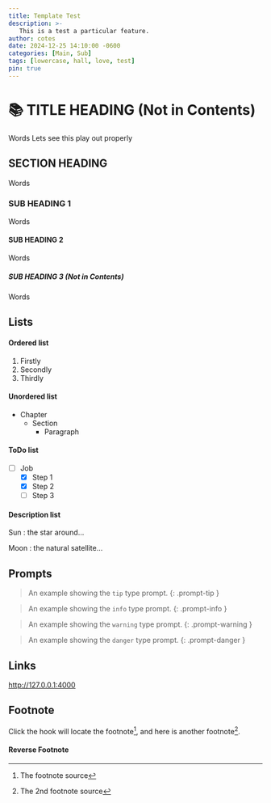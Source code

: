 ```yaml
---
title: Template Test
description: >-
   This is a test a particular feature.
author: cotes
date: 2024-12-25 14:10:00 -0600
categories: [Main, Sub]
tags: [lowercase, hall, love, test]
pin: true
---
```


# 📚 TITLE HEADING (Not in Contents)

Words Lets see this play out properly

## SECTION HEADING 

 Words

### SUB HEADING 1

 Words

#### SUB HEADING 2 

 Words

##### SUB HEADING 3 (Not in Contents)

 Words

## Lists

#### Ordered list

1. Firstly
2. Secondly
3. Thirdly

#### Unordered list

- Chapter
  - Section
    - Paragraph

#### ToDo list

- [ ] Job
  - [x] Step 1
  - [x] Step 2
  - [ ] Step 3

#### Description list

  Sun
  : the star around...

  Moon
  : the natural satellite...
  
## Prompts

> An example showing the `tip` type prompt.
{: .prompt-tip }

> An example showing the `info` type prompt.
{: .prompt-info }

> An example showing the `warning` type prompt.
{: .prompt-warning }

> An example showing the `danger` type prompt.
{: .prompt-danger }

## Links

<http://127.0.0.1:4000>

## Footnote

Click the hook will locate the footnote[^footnote], and here is another footnote[^fn-nth-2].


#### Reverse Footnote

[^footnote]: The footnote source
[^fn-nth-2]: The 2nd footnote source